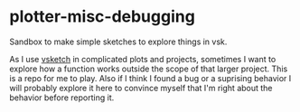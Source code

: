 # plotter-misc-debugging
Sandbox to make simple sketches to explore things in vsk.

As I use [vsketch](https://github.com/abey79/vsketch) in complicated plots and projects, sometimes I want to explore how a function works outside the scope of that larger project. This is a repo for me to play. Also if I think I found a bug or a suprising behavior I will probably explore it here to convince myself that I'm right about the behavior before reporting it. 
